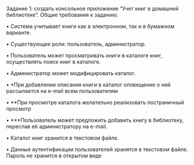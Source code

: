 Задание 1: создать консольное приложение “Учет книг в домашней библиотеке”.
Общие требования к заданию:

• Система учитывает книги как в электронном, так и в бумажном варианте.

• Существующие роли: пользователь, администратор.

• Пользователь может просматривать книги в каталоге книг, осуществлять поиск книг в каталоге.

• Администратор может модифицировать каталог.

• *При добавлении описания книги в каталог оповещение о ней рассылается на e-mail всем пользователям

• **При просмотре каталога желательно реализовать постраничный просмотр

• ***Пользователь может предложить добавить книгу в библиотеку, переслав её администратору на e-mail.

• Каталог книг хранится в текстовом файле.

• Данные аутентификации пользователей хранятся в текстовом файле. Пароль не хранится в открытом виде

